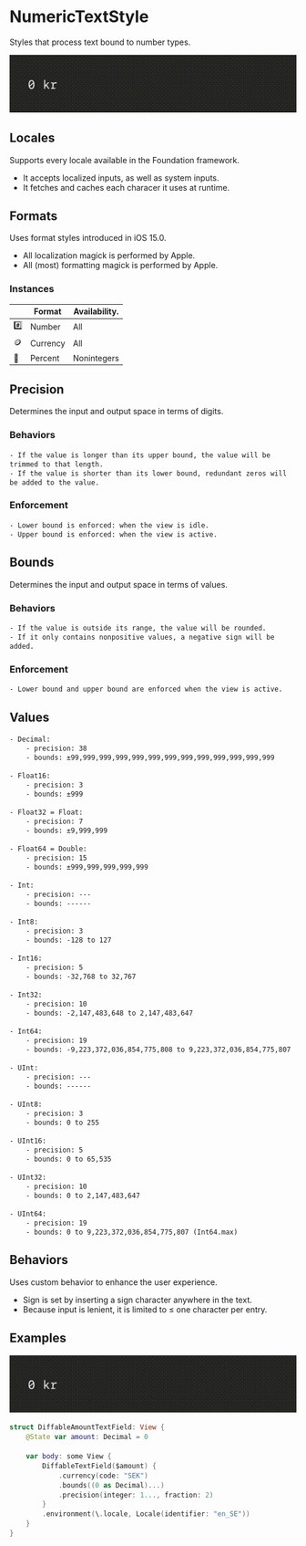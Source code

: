 # NumericTextStyle

Styles that process text bound to number types.

![DiffableAmountTextField.gif](../Assets/DiffableAmountTextField.gif)

## Locales

Supports every locale available in the Foundation framework.

- It accepts localized inputs, as well as system inputs.
- It fetches and caches each characer it uses at runtime.

## Formats

Uses format styles introduced in iOS 15.0.

- All localization magick is performed by Apple.
- All (most) formatting magick is performed by Apple.

### Instances

|   | Format | Availability. |
|---|--------|---------------|
| :hash: | Number | All |
| :coin: | Currency | All |
| :100: | Percent | Nonintegers |

## Precision

Determines the input and output space in terms of digits.

### Behaviors

    - If the value is longer than its upper bound, the value will be trimmed to that length.
    - If the value is shorter than its lower bound, redundant zeros will be added to the value.

### Enforcement

    - Lower bound is enforced: when the view is idle.
    - Upper bound is enforced: when the view is active.

## Bounds

Determines the input and output space in terms of values.

### Behaviors

    - If the value is outside its range, the value will be rounded.
    - If it only contains nonpositive values, a negative sign will be added.

### Enforcement

    - Lower bound and upper bound are enforced when the view is active.

## Values

    - Decimal:
        - precision: 38
        - bounds: ±99,999,999,999,999,999,999,999,999,999,999,999,999

    - Float16:
        - precision: 3
        - bounds: ±999

    - Float32 = Float:
        - precision: 7
        - bounds: ±9,999,999

    - Float64 = Double:
        - precision: 15
        - bounds: ±999,999,999,999,999

    - Int:
        - precision: ---
        - bounds: ------

    - Int8:
        - precision: 3
        - bounds: -128 to 127

    - Int16:
        - precision: 5
        - bounds: -32,768 to 32,767

    - Int32:
        - precision: 10
        - bounds: -2,147,483,648 to 2,147,483,647

    - Int64:
        - precision: 19
        - bounds: -9,223,372,036,854,775,808 to 9,223,372,036,854,775,807

    - UInt:
        - precision: ---
        - bounds: ------

    - UInt8:
        - precision: 3
        - bounds: 0 to 255

    - UInt16:
        - precision: 5
        - bounds: 0 to 65,535

    - UInt32:
        - precision: 10
        - bounds: 0 to 2,147,483,647

    - UInt64:
        - precision: 19
        - bounds: 0 to 9,223,372,036,854,775,807 (Int64.max)

## Behaviors

Uses custom behavior to enhance the user experience.

  - Sign is set by inserting a sign character anywhere in the text.
  - Because input is lenient, it is limited to ≤ one character per entry.

## Examples

![DiffableAmountTextField.gif](../Assets/DiffableAmountTextField.gif)

```swift
struct DiffableAmountTextField: View {
    @State var amount: Decimal = 0

    var body: some View {
        DiffableTextField($amount) {
            .currency(code: "SEK")
            .bounds((0 as Decimal)...)
            .precision(integer: 1..., fraction: 2)
        }
        .environment(\.locale, Locale(identifier: "en_SE"))
    }
}
```
